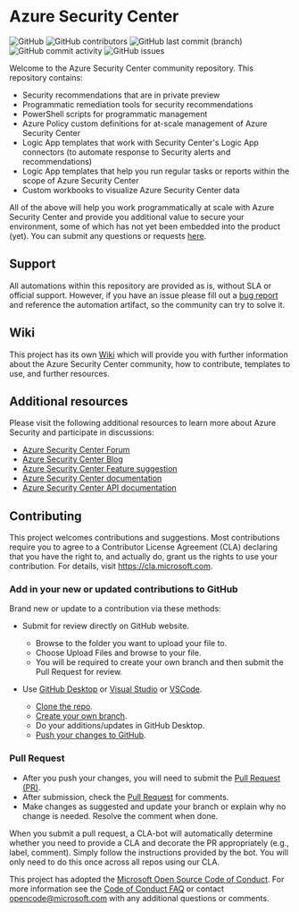 # Azure Security Center

![GitHub](https://img.shields.io/github/license/azure/azure-security-center?label=License&style=plastic)
![GitHub contributors](https://img.shields.io/github/contributors/azure/azure-security-center?label=Contributors&style=plastic)
![GitHub last commit (branch)](https://img.shields.io/github/last-commit/azure/azure-security-center/master?label=Last%20commit&style=plastic)
![GitHub commit activity](https://img.shields.io/github/commit-activity/m/azure/azure-security-center?label=Commit%20activity&style=plastic)
![GitHub issues](https://img.shields.io/github/issues/azure/azure-security-center?label=Issues&style=plastic)

Welcome to the Azure Security Center community repository. This repository contains:

- Security recommendations that are in private preview
- Programmatic remediation tools for security recommendations
- PowerShell scripts for programmatic management
- Azure Policy custom definitions for at-scale management of Azure Security Center
- Logic App templates that work with Security Center's Logic App connectors (to automate response to Security alerts and recommendations)
- Logic App templates that help you run regular tasks or reports within the scope of Azure Security Center
- Custom workbooks to visualize Azure Security Center data

All of the above will help you work programmatically at scale with Azure Security Center and provide you additional value to secure your environment, some of which has not yet been embedded into the product (yet). You can submit any questions or requests [here](https://github.com/Azure/Azure-Security-Center/issues).

## Support

All automations within this repository are provided as is, without SLA or official support. However, if you have an issue please fill out a [bug report](https://github.com/Azure/Azure-Security-Center/issues/new?assignees=&labels=&template=bug_report.md&title=) and reference the automation artifact, so the community can try to solve it.

## Wiki

This project has its own [Wiki](https://github.com/Azure/Azure-Security-Center/wiki) which will provide you with further information about the Azure Security Center community, how to contribute, templates to use, and further resources.

## Additional resources

Please visit the following additional resources to learn more about Azure Security and participate in discussions:

- [Azure Security Center Forum](https://techcommunity.microsoft.com/t5/Azure-Security-Center/bd-p/AzureSecurityCenter)
- [Azure Security Center Blog](https://techcommunity.microsoft.com/t5/Azure-Security-Center/bg-p/AzureSecurityCenterBlog)
- [Azure Security Center Feature suggestion](https://feedback.azure.com/forums/347535-azure-security-center)
- [Azure Security Center documentation](https://docs.microsoft.com/en-us/azure/security-center/security-center-intro)
- [Azure Security Center API documentation](https://docs.microsoft.com/en-us/rest/api/securitycenter/)

## Contributing

This project welcomes contributions and suggestions.  Most contributions require you to agree to a
Contributor License Agreement (CLA) declaring that you have the right to, and actually do, grant us
the rights to use your contribution. For details, visit https://cla.microsoft.com.

### Add in your new or updated contributions to GitHub

Brand new or update to a contribution via these methods:

- Submit for review directly on GitHub website.
  - Browse to the folder you want to upload your file to.
  - Choose Upload Files and browse to your file.
  - You will be required to create your own branch and then submit the Pull Request for review.

- Use [GitHub Desktop](https://help.github.com/en/desktop/getting-started-with-github-desktop) or [Visual Studio](https://visualstudio.microsoft.com/vs/) or [VSCode](https://code.visualstudio.com/?wt.mc_id=DX_841432).
  - [Clone the repo](https://help.github.com/en/github/creating-cloning-and-archiving-repositories/cloning-a-repository).
  - [Create your own branch](https://help.github.com/en/desktop/contributing-to-projects/creating-a-branch-for-your-work).
  - Do your additions/updates in GitHub Desktop.
  - [Push your changes to GitHub](https://help.github.com/en/github/using-git/pushing-commits-to-a-remote-repository).

### Pull Request

- After you push your changes, you will need to submit the [Pull Request (PR)](https://help.github.com/en/github/collaborating-with-issues-and-pull-requests/about-pull-requests).
- After submission, check the [Pull Request](https://github.com/Azure/Azure-Sentinel/pulls) for comments.
- Make changes as suggested and update your branch or explain why no change is needed. Resolve the comment when done.

When you submit a pull request, a CLA-bot will automatically determine whether you need to provide a CLA and decorate the PR appropriately (e.g., label, comment). Simply follow the instructions provided by the bot. You will only need to do this once across all repos using our CLA.

This project has adopted the [Microsoft Open Source Code of Conduct](https://opensource.microsoft.com/codeofconduct/).
For more information see the [Code of Conduct FAQ](https://opensource.microsoft.com/codeofconduct/faq/) or contact [opencode@microsoft.com](mailto:opencode@microsoft.com) with any additional questions or comments.